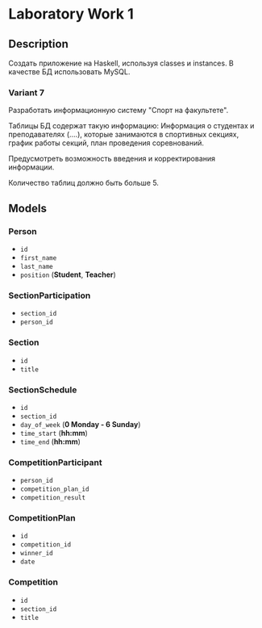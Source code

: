 # Laboratory Work 1

## Description

Создать приложение на Haskell, используя classes и instances. В качестве БД использовать MySQL.

### Variant 7

Разработать информационную систему "Спорт на факультете".

Таблицы БД содержат такую информацию: Информация о студентах и преподавателях (....), которые занимаются в спортивных секциях, график работы секций, план проведения соревнований.

Предусмотреть возможность введения и корректирования информации.

Количество таблиц должно быть больше 5.

## Models

### Person

- `id`
- `first_name`
- `last_name`
- `position`    (**Student**, **Teacher**)

### SectionParticipation

- `section_id`
- `person_id`

### Section

- `id`
- `title`

### SectionSchedule

- `id`
- `section_id`
- `day_of_week`     (**0 Monday - 6 Sunday**)
- `time_start`      (**hh:mm**)
- `time_end`        (**hh:mm**)

### CompetitionParticipant

- `person_id`
- `competition_plan_id`
- `competition_result`

### CompetitionPlan

- `id`
- `competition_id`
- `winner_id`
- `date`

### Competition

- `id`
- `section_id`
- `title`